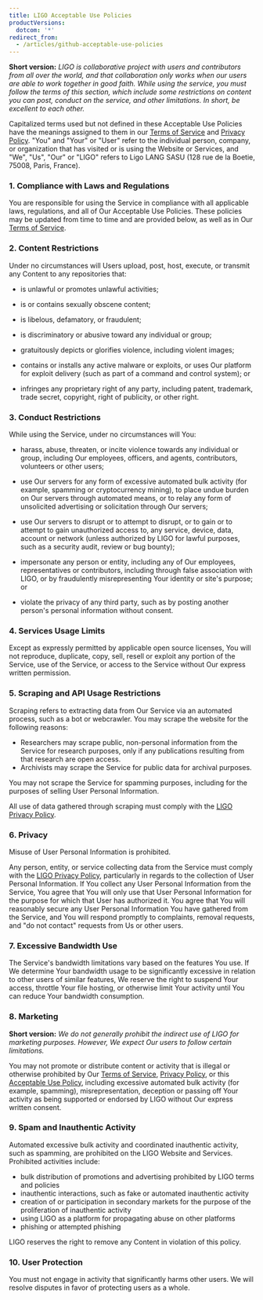 ```yaml
---
title: LIGO Acceptable Use Policies
productVersions:
  dotcom: '*'
redirect_from:
  - /articles/github-acceptable-use-policies
---
```


**Short version:** _LIGO is collaborative project with users and contributors from all over the world, and that collaboration only works when our users are able to work together in good faith. While using the service, you must follow the terms of this section, which include some restrictions on content you can post, conduct on the service, and other limitations. In short, be excellent to each other._

Capitalized terms used but not defined in these Acceptable Use Policies have the meanings assigned to them in our [Terms of Service](https://ADDURL) and [Privacy Policy](https://ADDURL). "You" and "Your" or "User" refer to the individual person, company, or organization that has visited or is using the Website or Services, and "We", "Us", "Our" or "LIGO" refers to Ligo LANG SASU (128 rue de la Boetie, 75008, Paris, France).

### 1. Compliance with Laws and Regulations
You are responsible for using the Service in compliance with all applicable laws, regulations, and all of Our Acceptable Use Policies. These policies may be updated from time to time and are provided below, as well as in Our [Terms of Service](https://ADDURL).

### 2. Content Restrictions
Under no circumstances will Users upload, post, host, execute, or transmit any Content to any repositories that:

- is unlawful or promotes unlawful activities;

- is or contains sexually obscene content;

- is libelous, defamatory, or fraudulent;

- is discriminatory or abusive toward any individual or group;

- gratuitously depicts or glorifies violence, including violent images;

- contains or installs any active malware or exploits, or uses Our platform for exploit delivery (such as part of a command and control system); or

- infringes any proprietary right of any party, including patent, trademark, trade secret, copyright, right of publicity, or other right.

### 3. Conduct Restrictions
While using the Service, under no circumstances will You:

- harass, abuse, threaten, or incite violence towards any individual or group, including Our employees, officers, and agents, contributors, volunteers or other users;

- use Our servers for any form of excessive automated bulk activity (for example, spamming or cryptocurrency mining), to place undue burden on Our servers through automated means, or to relay any form of unsolicited advertising or solicitation through Our servers;

- use Our servers to disrupt or to attempt to disrupt, or to gain or to attempt to gain unauthorized access to, any service, device, data, account or network (unless authorized by LIGO for lawful purposes, such as a security audit, review or bug bounty);

- impersonate any person or entity, including any of Our employees, representatives or contributors, including through false association with LIGO, or by fraudulently misrepresenting Your identity or site's purpose; or

- violate the privacy of any third party, such as by posting another person's personal information without consent.

### 4. Services Usage Limits
Except as expressly permitted by applicable open source licenses, You will not reproduce, duplicate, copy, sell, resell or exploit any portion of the Service, use of the Service, or access to the Service without Our express written permission.

### 5. Scraping and API Usage Restrictions
Scraping refers to extracting data from Our Service via an automated process, such as a bot or webcrawler. You may scrape the website for the following reasons:

- Researchers may scrape public, non-personal information from the Service for research purposes, only if any publications resulting from that research are open access.
- Archivists may scrape the Service for public data for archival purposes.

You may not scrape the Service for spamming purposes, including for the purposes of selling User Personal Information.

All use of data gathered through scraping must comply with the [LIGO Privacy Policy](https://ADDURL).

### 6. Privacy
Misuse of User Personal Information is prohibited.

Any person, entity, or service collecting data from the Service must comply with the [LIGO Privacy Policy](https://ADDURL), particularly in regards to the collection of User Personal Information. If You collect any User Personal Information from the Service, You agree that You will only use that User Personal Information for the purpose for which that User has authorized it. You agree that You will reasonably secure any User Personal Information You have gathered from the Service, and You will respond promptly to complaints, removal requests, and "do not contact" requests from Us or other users.

### 7. Excessive Bandwidth Use
The Service's bandwidth limitations vary based on the features You use. If We determine Your bandwidth usage to be significantly excessive in relation to other users of similar features, We reserve the right to suspend Your access, throttle Your file hosting, or otherwise limit Your activity until You can reduce Your bandwidth consumption.

### 8. Marketing
**Short version:** *We do not generally prohibit the indirect use of LIGO for marketing purposes. However, We expect Our users to follow certain limitations.*

You may not promote or distribute content or activity that is illegal or otherwise prohibited by Our [Terms of Service](/ADDURL), [Privacy Policy](/ADDURL/), or this [Acceptable Use Policy](/ADDURL/), including excessive automated bulk activity (for example, spamming), misrepresentation, deception or passing off Your activity as being supported or endorsed by LIGO without Our express written consent.

### 9. Spam and Inauthentic Activity
Automated excessive bulk activity and coordinated inauthentic activity, such as spamming, are prohibited on the LIGO Website and Services. Prohibited activities include:
* bulk distribution of promotions and advertising prohibited by LIGO terms and policies
* inauthentic interactions, such as fake or automated inauthentic activity
* creation of or participation in secondary markets for the purpose of the proliferation of inauthentic activity
* using LIGO as a platform for propagating abuse on other platforms
* phishing or attempted phishing

LIGO reserves the right to remove any Content in violation of this policy.

### 10. User Protection
You must not engage in activity that significantly harms other users. We will resolve disputes in favor of protecting users as a whole.
